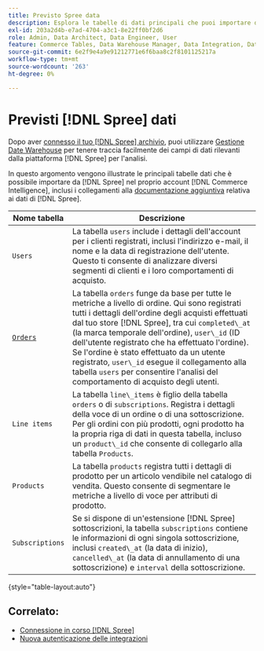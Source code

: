 ```yaml
---
title: Previsto Spree data
description: Esplora le tabelle di dati principali che puoi importare da Spree nel tuo account [!DNL Commerce Intelligence] .
exl-id: 203a2d4b-e7ad-4704-a3c1-8e22ff0bf2d6
role: Admin, Data Architect, Data Engineer, User
feature: Commerce Tables, Data Warehouse Manager, Data Integration, Data Import/Export
source-git-commit: 6e2f9e4a9e91212771e6f6baa8c2f8101125217a
workflow-type: tm+mt
source-wordcount: '263'
ht-degree: 0%

---
```


# Previsti [!DNL Spree] dati

Dopo aver [connesso il tuo [!DNL Spree] archivio](../../../data-analyst/importing-data/integrations/spree.md), puoi utilizzare [Gestione Date Warehouse](../../data-warehouse-mgr/tour-dwm.md) per tenere traccia facilmente dei campi di dati rilevanti dalla piattaforma [!DNL Spree] per l&#39;analisi.

In questo argomento vengono illustrate le principali tabelle dati che è possibile importare da [!DNL Spree] nel proprio account [!DNL Commerce Intelligence], inclusi i collegamenti alla [documentazione aggiuntiva](https://guides.spreecommerce.org/developer/addresses.html#address) relativa ai dati di [!DNL Spree].

| **Nome tabella** | **Descrizione** |
|-----|-----|
| `Users` | La tabella `users` include i dettagli dell&#39;account per i clienti registrati, inclusi l&#39;indirizzo e-mail, il nome e la data di registrazione dell&#39;utente. Questo ti consente di analizzare diversi segmenti di clienti e i loro comportamenti di acquisto. |
| [`Orders`](https://guides.spreecommerce.org/developer/orders.html#overview) | La tabella `orders` funge da base per tutte le metriche a livello di ordine. Qui sono registrati tutti i dettagli dell&#39;ordine degli acquisti effettuati dal tuo store [!DNL Spree], tra cui `completed\_at` (la marca temporale dell&#39;ordine), `user\_id` (ID dell&#39;utente registrato che ha effettuato l&#39;ordine). Se l&#39;ordine è stato effettuato da un utente registrato, `user\_id` esegue il collegamento alla tabella `users` per consentire l&#39;analisi del comportamento di acquisto degli utenti. |
| `Line items` | La tabella `line\_items` è figlio della tabella `orders` o di `subscriptions`. Registra i dettagli della voce di un ordine o di una sottoscrizione. Per gli ordini con più prodotti, ogni prodotto ha la propria riga di dati in questa tabella, incluso un `product\_id` che consente di collegarlo alla tabella `Products`. |
| `Products` | La tabella `products` registra tutti i dettagli di prodotto per un articolo vendibile nel catalogo di vendita. Questo consente di segmentare le metriche a livello di voce per attributi di prodotto. |
| `Subscriptions` | Se si dispone di un&#39;estensione [!DNL Spree] sottoscrizioni, la tabella `subscriptions` contiene le informazioni di ogni singola sottoscrizione, inclusi `created\_at` (la data di inizio), `cancelled\_at` (la data di annullamento di una sottoscrizione) e `interval` della sottoscrizione. |

{style="table-layout:auto"}

## Correlato:

* [Connessione in corso  [!DNL Spree]](../integrations/spree.md)
* [Nuova autenticazione delle integrazioni](https://experienceleague.adobe.com/docs/commerce-knowledge-base/kb/how-to/mbi-reauthenticating-integrations.html)
